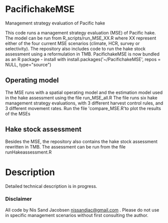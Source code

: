 # PacifichakeMSE
Management strategy evaluation of Pacific hake

This code runs a management strategy evaluation (MSE) of Pacific hake. The model can be run from R_scripts/run_MSE_XX.R where XX represent either of the four current MSE scenarios (climate, HCR, survey or selectivity). The repository also includes code to run the hake stock assessment using a reformulation in TMB.
PacifichakeMSE is now bundled as an R package - install with install.packages('~/PacifichakeMSE', repos = NULL, type="source")


## Operating model
The MSE runs with a spatial operating model and the estimation model used in the hake assessment using the file run_MSE_all.R
The file runs six hake management strategy evaluations, with 3 different harvest control rules, and 3 different movement rates. Run the file 'compare_MSE.R'to plot the results of the MSEs

## Hake stock assessment
Besides the MSE, the repository also contains the hake stock assessment rewritten in TMB. The assessment can be run from the file runHakeassessment.R

# Description
Detailed technical description is in progress.

### Disclaimer
All code by Nis Sand Jacobsen nissandjac@gmail.com . Please do not use in specific management scenarios without first consulting the author.  
